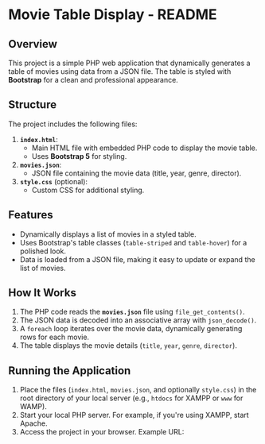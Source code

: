 # Movie Table Display - README

## Overview
This project is a simple PHP web application that dynamically generates a table of movies using data from a JSON file. The table is styled with **Bootstrap** for a clean and professional appearance.

## Structure
The project includes the following files:
1. **`index.html`**:
   - Main HTML file with embedded PHP code to display the movie table.
   - Uses **Bootstrap 5** for styling.
2. **`movies.json`**:
   - JSON file containing the movie data (title, year, genre, director).
3. **`style.css`** (optional):
   - Custom CSS for additional styling.

## Features
- Dynamically displays a list of movies in a styled table.
- Uses Bootstrap's table classes (`table-striped` and `table-hover`) for a polished look.
- Data is loaded from a JSON file, making it easy to update or expand the list of movies.

## How It Works
1. The PHP code reads the **`movies.json`** file using `file_get_contents()`.
2. The JSON data is decoded into an associative array with `json_decode()`.
3. A `foreach` loop iterates over the movie data, dynamically generating rows for each movie.
4. The table displays the movie details (`title`, `year`, `genre`, `director`).

## Running the Application
1. Place the files (`index.html`, `movies.json`, and optionally `style.css`) in the root directory of your local server (e.g., `htdocs` for XAMPP or `www` for WAMP).
2. Start your local PHP server. For example, if you're using XAMPP, start Apache.
3. Access the project in your browser. Example URL:
